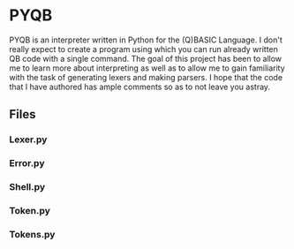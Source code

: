 # PYQB
PYQB is an interpreter written in Python for the (Q)BASIC Language. I don't really expect to create a program using which you can run already written QB code with a single command. The goal of this project has been to allow me to learn more about interpreting as well as to allow me to gain familiarity with the task of generating lexers and making parsers. I hope that the code that I have authored has ample comments so as to not leave you astray. 

## Files
### Lexer.py
### Error.py
### Shell.py
### Token.py
### Tokens.py

